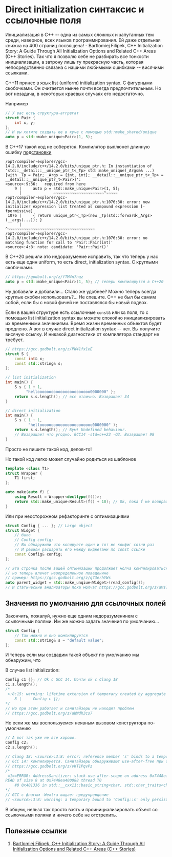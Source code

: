 # Direct initialization синтаксис и ссылочные поля

Инициализация в C++ -- одна из самых сложных и запутанных тем среди, наверное, всех языков программирования.
Ей даже отдельная книжка на 400 страниц посвящена! - Bartlomiej Filipek, C++ Initialization Story: A Guide Through All Initialization Options and Related C++ Areas (C++ Stories). Так что я позволю себе не разбирать все тонкости инициализации, а затрону лишь ту прекрасную часть, которая непосредственно связана с нашими любимыми ошибками -- висячими ссылками.

С++11 принес в язык list (uniform) initialization syntax. C фигурными скобочками. Он считается нынче почти всегда предпочтительным. Но вот незадача, в некоторых краевых случаях его недостаточно.

Например
```C++
// У вас есть структура-аггрегат
struct Pair {
    int x, y;
};
// И вы хотите создать ее в куче с помощью std::make_shared/unique
auto p = std::make_unique<Pair>(1, 5);
```
В С++17 такой код не соберется. Компилятор выплюнет длинную ошибку [подстановки](https://godbolt.org/z/TzEGx66nn)
```
/opt/compiler-explorer/gcc-14.2.0/include/c++/14.2.0/bits/unique_ptr.h: In instantiation of 'std::__detail::__unique_ptr_t<_Tp> std::make_unique(_Args&& ...) [with _Tp = Pair; _Args = {int, int}; __detail::__unique_ptr_t<_Tp> = __detail::__unique_ptr_t<Pair>]':
<source>:9:36:   required from here
    9 |     auto p = std::make_unique<Pair>(1, 5);
      |              ~~~~~~~~~~~~~~~~~~~~~~^~~~~~
/opt/compiler-explorer/gcc-14.2.0/include/c++/14.2.0/bits/unique_ptr.h:1076:30: error: new initializer expression list treated as compound expression [-fpermissive]
 1076 |     { return unique_ptr<_Tp>(new _Tp(std::forward<_Args>(__args)...)); }
      |                              ^~~~~~~~~~~~~~~~~~~~~~~~~~~~~~~~~~~~~~~
/opt/compiler-explorer/gcc-14.2.0/include/c++/14.2.0/bits/unique_ptr.h:1076:30: error: no matching function for call to 'Pair::Pair(int)'
<source>:4:8: note: candidate: 'Pair::Pair()'
```

В С++20 решили это недоразумение исправить, так что теперь у нас есть еще один uniform, то есть direct, initialization syntax. C круглыми скобочками.

```C++
// https://godbolt.org/z/fTM4n7nqz
auto p = std::make_unique<Pair>(1, 5); // теперь компилирутся в C++20
```

Ну добавили и добавили... Стало же удобнее? Можно теперь всегда круглые скобки использовать?...
Не спешите. С++ не был бы самим собой, если бы с новой фичей не поставлялся бы новый подвох.

Если в вашей структуре есть ссылочные `const&` или `&&` поля, то с помощью list initialization syntax вы можете спокойно инициализировать их временными значениями. Время жизни временных объектов будет продлено.
А вот в случае direct initialization syntax -- нет. Вы получите висячую ссылку. И никакой диагностики от компилятора стандарт не требует.

```C++
// https://gcc.godbolt.org/z/PW41fx1eE
struct S {
    const int& x;
    const std::string& s;
};

// list initialization 
int main() {
    S s { 1 + 1, 
         "hellooooooooooooooooooooooo0000000" };
    return s.s.length(); // все отлично. Возвращает 34
}

// direct initialization
int main() {
    S s ( 1 + 1, 
          "hellooooooooooooooooooooooo0000000" );
    return s.s.length(); // Бум! Undefined behaviour. 
    // Возвращает что угодно. GCC14 -std=c++23 -O3. Возвращает 98
}
```

Просто не пишите такой код, делов-то!

Но такой код легко может случайно родиться из шаблонов
```C++
template <class T1>
struct Wrapper {
    T1 first;
};

auto make(auto f) {
    using Result = Wrapper<decltype(f())>;
    return std::make_unique<Result>(f() + 10); // Ok, пока f не возвращает ссылки
}
```
Или при неосторожном рефакторинге с оптимизациями

```C++
struct Config { ... }; // Large object
struct Widget {
    // было
    // Config config;
    // Вы обнаружили что копируете один и тот же конфиг сотни раз
    // И решили расшарить его между виджетами по const ссылке
    const Config& config;
};

// Эта строчка после вашей оптимизации продолжает молча компилироваться
// но теперь влечет неопределенное поведенине
// пример: https://gcc.godbolt.org/z/q73erhYWs
auto parent_widget = std::make_unqiue<Widget>(read_config()); 
// И статические анализаторы пока молчат https://gcc.godbolt.org/z/aMsT3afxb
```


## Значения по умолчанию для ссылочных полей

Закончить, пожалуй, нужно еще одним недоразуменинем с ссылочными полями. Им же можно задать значения по умолчанию...

```C++
struct Config {
    // Так можно и оно компилируется
    const std::string& s = "default value"; 
};
```

И теперь если мы создадим такой объект по умолчанию мы обнаружим, что

В случае list initialization:
```C++
Config c1 {}; // Ok c GCC 14. Почти ok с Clang 18
c1.s.length();
/*
 >:8:15: warning: lifetime extension of temporary created by aggregate initialization using a default member initializer is not yet supported; lifetime of temporary will end at the end of the full-expression [-Wdangling]
    8 |     Config c {}; 
*/
// Но при этом работает и санитайзеры не находят проблем
// https://gcc.godbolt.org/z/aWWdh3cs7
```


Но если же мы воспользуемся неявным вызовом конструктора по-умолчанию
```C++
// А вот так уже не все хорошо. 
Config c2;
c2.s.length();

// Clang 18: <source>:3:8: error: reference member 's' binds to a temporary object whose lifetime would be shorter than the lifetime of the constructed object
// GCC 14: компилируется. Санитайзеры обнаруживают use-after-free при обращении к полю s
// https://gcc.godbolt.org/z/vKT1PqvPz
/*
 =1==ERROR: AddressSanitizer: stack-use-after-scope on address 0x7448ea400088 at pc 0x000000401337 bp 0x7fff3bd6f410 sp 0x7fff3bd6f408
READ of size 8 at 0x7448ea400088 thread T0
    #0 0x401336 in std::__cxx11::basic_string<char, std::char_traits<char>, std::allocator<char> >::length() const /opt/compiler-explorer/gcc-14.2.0/include/c++/14.2.0/bits/basic_string.h:1084
*/ 
// GCC с флагом -Wextra выдает предупреждение
// <source>:3:8: warning: a temporary bound to 'Config::s' only persists until the constructor exits [-Wextra]
```

В общем, нельзя так просто взять и проинициализировать объект со ссылочными полями и ничего себе не отстрелить.


## Полезные ссылки
1. [Bartlomiej Filipek, C++ Initialization Story: A Guide Through All Initialization Options and Related C++ Areas (C++ Stories)](https://www.amazon.co.uk/Initialization-Story-Through-Options-Related-ebook/dp/B0BX1LG9LT)

